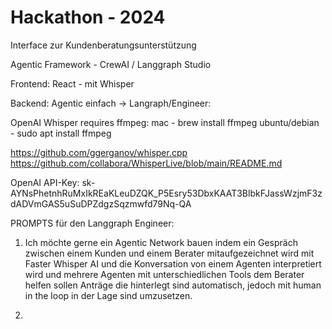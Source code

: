 # Hackathon - 2024

Interface zur Kundenberatungsunterstützung

Agentic Framework - CrewAI / Langgraph Studio


Frontend: React - mit Whisper

Backend: Agentic einfach
-> Langraph/Engineer: 



OpenAI Whisper requires ffmpeg:
	mac - brew install ffmpeg
	ubuntu/debian - sudo apt install ffmpeg

https://github.com/ggerganov/whisper.cpp
https://github.com/collabora/WhisperLive/blob/main/README.md




OpenAI API-Key: sk-AYNsPhetnhRuMxIkREaKLeuDZQK_P5Esry53DbxKAAT3BlbkFJassWzjmF3zdADVmGAS5uSuDPZdgzSqzmwfd79Nq-QA





PROMPTS für den Langgraph Engineer: 

1. Ich möchte gerne ein Agentic Network bauen indem ein Gespräch zwischen einem Kunden und einem Berater mitaufgezeichnet wird mit Faster Whisper AI und die Konversation von einem Agenten interpretiert wird und mehrere Agenten mit unterschiedlichen Tools dem Berater helfen sollen Anträge die hinterlegt sind automatisch, jedoch mit human in the loop in der Lage sind umzusetzen.


2. 

